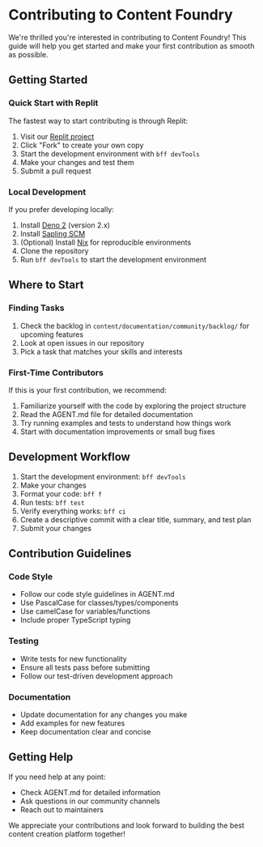 # Contributing to Content Foundry

We're thrilled you're interested in contributing to Content Foundry! This guide
will help you get started and make your first contribution as smooth as
possible.

## Getting Started

### Quick Start with Replit

The fastest way to start contributing is through Replit:

1. Visit our
   [Replit project](https://replit.com/t/bolt-foundry/repls/Content-Foundry/view)
2. Click "Fork" to create your own copy
3. Start the development environment with `bff devTools`
4. Make your changes and test them
5. Submit a pull request

### Local Development

If you prefer developing locally:

1. Install [Deno 2](https://deno.com/) (version 2.x)
2. Install [Sapling SCM](https://sapling-scm.com/)
3. (Optional) Install [Nix](https://nixos.org/) for reproducible environments
4. Clone the repository
5. Run `bff devTools` to start the development environment

## Where to Start

### Finding Tasks

1. Check the backlog in `content/documentation/community/backlog/` for upcoming
   features
2. Look at open issues in our repository
3. Pick a task that matches your skills and interests

### First-Time Contributors

If this is your first contribution, we recommend:

1. Familiarize yourself with the code by exploring the project structure
2. Read the AGENT.md file for detailed documentation
3. Try running examples and tests to understand how things work
4. Start with documentation improvements or small bug fixes

## Development Workflow

1. Start the development environment: `bff devTools`
2. Make your changes
3. Format your code: `bff f`
4. Run tests: `bff test`
5. Verify everything works: `bff ci`
6. Create a descriptive commit with a clear title, summary, and test plan
7. Submit your changes

## Contribution Guidelines

### Code Style

- Follow our code style guidelines in AGENT.md
- Use PascalCase for classes/types/components
- Use camelCase for variables/functions
- Include proper TypeScript typing

### Testing

- Write tests for new functionality
- Ensure all tests pass before submitting
- Follow our test-driven development approach

### Documentation

- Update documentation for any changes you make
- Add examples for new features
- Keep documentation clear and concise

## Getting Help

If you need help at any point:

- Check AGENT.md for detailed information
- Ask questions in our community channels
- Reach out to maintainers

We appreciate your contributions and look forward to building the best content
creation platform together!
